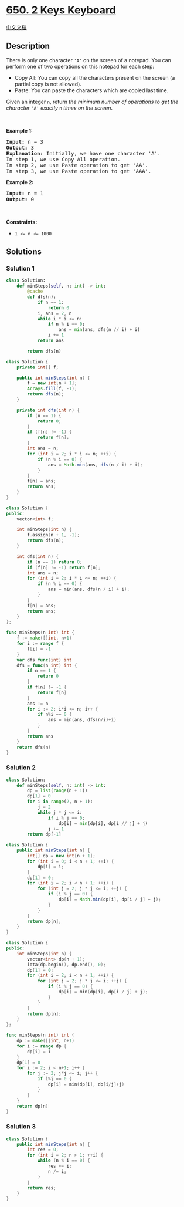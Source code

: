 # [650. 2 Keys Keyboard](https://leetcode.com/problems/2-keys-keyboard)

[中文文档](/solution/0600-0699/0650.2%20Keys%20Keyboard/README.md)

<!-- tags:Math,Dynamic Programming -->

## Description

<p>There is only one character <code>&#39;A&#39;</code> on the screen of a notepad. You can perform one of two operations on this notepad for each step:</p>

<ul>
	<li>Copy All: You can copy all the characters present on the screen (a partial copy is not allowed).</li>
	<li>Paste: You can paste the characters which are copied last time.</li>
</ul>

<p>Given an integer <code>n</code>, return <em>the minimum number of operations to get the character</em> <code>&#39;A&#39;</code> <em>exactly</em> <code>n</code> <em>times on the screen</em>.</p>

<p>&nbsp;</p>
<p><strong class="example">Example 1:</strong></p>

<pre>
<strong>Input:</strong> n = 3
<strong>Output:</strong> 3
<strong>Explanation:</strong> Initially, we have one character &#39;A&#39;.
In step 1, we use Copy All operation.
In step 2, we use Paste operation to get &#39;AA&#39;.
In step 3, we use Paste operation to get &#39;AAA&#39;.
</pre>

<p><strong class="example">Example 2:</strong></p>

<pre>
<strong>Input:</strong> n = 1
<strong>Output:</strong> 0
</pre>

<p>&nbsp;</p>
<p><strong>Constraints:</strong></p>

<ul>
	<li><code>1 &lt;= n &lt;= 1000</code></li>
</ul>

## Solutions

### Solution 1

<!-- tabs:start -->

```python
class Solution:
    def minSteps(self, n: int) -> int:
        @cache
        def dfs(n):
            if n == 1:
                return 0
            i, ans = 2, n
            while i * i <= n:
                if n % i == 0:
                    ans = min(ans, dfs(n // i) + i)
                i += 1
            return ans

        return dfs(n)
```

```java
class Solution {
    private int[] f;

    public int minSteps(int n) {
        f = new int[n + 1];
        Arrays.fill(f, -1);
        return dfs(n);
    }

    private int dfs(int n) {
        if (n == 1) {
            return 0;
        }
        if (f[n] != -1) {
            return f[n];
        }
        int ans = n;
        for (int i = 2; i * i <= n; ++i) {
            if (n % i == 0) {
                ans = Math.min(ans, dfs(n / i) + i);
            }
        }
        f[n] = ans;
        return ans;
    }
}
```

```cpp
class Solution {
public:
    vector<int> f;

    int minSteps(int n) {
        f.assign(n + 1, -1);
        return dfs(n);
    }

    int dfs(int n) {
        if (n == 1) return 0;
        if (f[n] != -1) return f[n];
        int ans = n;
        for (int i = 2; i * i <= n; ++i) {
            if (n % i == 0) {
                ans = min(ans, dfs(n / i) + i);
            }
        }
        f[n] = ans;
        return ans;
    }
};
```

```go
func minSteps(n int) int {
	f := make([]int, n+1)
	for i := range f {
		f[i] = -1
	}
	var dfs func(int) int
	dfs = func(n int) int {
		if n == 1 {
			return 0
		}
		if f[n] != -1 {
			return f[n]
		}
		ans := n
		for i := 2; i*i <= n; i++ {
			if n%i == 0 {
				ans = min(ans, dfs(n/i)+i)
			}
		}
		return ans
	}
	return dfs(n)
}
```

<!-- tabs:end -->

### Solution 2

<!-- tabs:start -->

```python
class Solution:
    def minSteps(self, n: int) -> int:
        dp = list(range(n + 1))
        dp[1] = 0
        for i in range(2, n + 1):
            j = 2
            while j * j <= i:
                if i % j == 0:
                    dp[i] = min(dp[i], dp[i // j] + j)
                j += 1
        return dp[-1]
```

```java
class Solution {
    public int minSteps(int n) {
        int[] dp = new int[n + 1];
        for (int i = 0; i < n + 1; ++i) {
            dp[i] = i;
        }
        dp[1] = 0;
        for (int i = 2; i < n + 1; ++i) {
            for (int j = 2; j * j <= i; ++j) {
                if (i % j == 0) {
                    dp[i] = Math.min(dp[i], dp[i / j] + j);
                }
            }
        }
        return dp[n];
    }
}
```

```cpp
class Solution {
public:
    int minSteps(int n) {
        vector<int> dp(n + 1);
        iota(dp.begin(), dp.end(), 0);
        dp[1] = 0;
        for (int i = 2; i < n + 1; ++i) {
            for (int j = 2; j * j <= i; ++j) {
                if (i % j == 0) {
                    dp[i] = min(dp[i], dp[i / j] + j);
                }
            }
        }
        return dp[n];
    }
};
```

```go
func minSteps(n int) int {
	dp := make([]int, n+1)
	for i := range dp {
		dp[i] = i
	}
	dp[1] = 0
	for i := 2; i < n+1; i++ {
		for j := 2; j*j <= i; j++ {
			if i%j == 0 {
				dp[i] = min(dp[i], dp[i/j]+j)
			}
		}
	}
	return dp[n]
}
```

<!-- tabs:end -->

### Solution 3

<!-- tabs:start -->

```java
class Solution {
    public int minSteps(int n) {
        int res = 0;
        for (int i = 2; n > 1; ++i) {
            while (n % i == 0) {
                res += i;
                n /= i;
            }
        }
        return res;
    }
}
```

<!-- tabs:end -->

<!-- end -->
